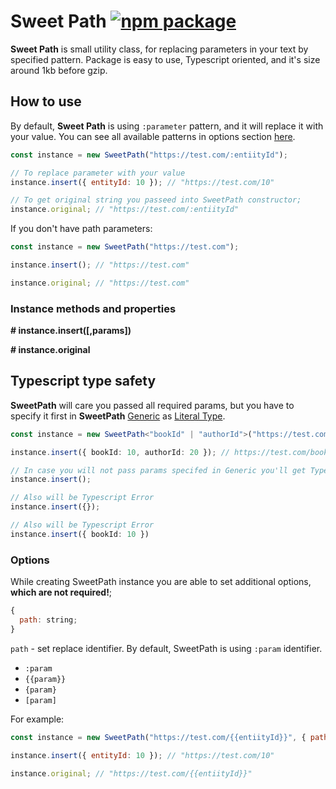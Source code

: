 # Sweet Path [![npm package][npm-badge]][npm]

[npm-badge]: https://img.shields.io/badge/npm-sweet--path-blue
[npm]: https://www.npmjs.com/package/sweet-path

**Sweet Path** is small utility class, for replacing parameters in your text by specified pattern. Package is easy to use, Typescript oriented, and it's size around 1kb before gzip.

## How to use

By default, **Sweet Path** is using `:parameter` pattern, and it will replace it with your value. You can see all available patterns in options section [here](#options).

```js
const instance = new SweetPath("https://test.com/:entiityId");

// To replace parameter with your value
instance.insert({ entityId: 10 }); // "https://test.com/10"

// To get original string you passeed into SweetPath constructor;
instance.original; // "https://test.com/:entiityId"
```

If you don't have path parameters:

```js
const instance = new SweetPath("https://test.com");

instance.insert(); // "https://test.com"

instance.original; // "https://test.com"
```

### Instance methods and properties

**# instance.insert([,params])**

**# instance.original**

## Typescript type safety

**SweetPath** will care you passed all required params, but you have to specify it first in **SweetPath** [Generic](https://www.typescriptlang.org/docs/handbook/2/generics.html#handbook-content) as [Literal Type](https://www.typescriptlang.org/docs/handbook/2/everyday-types.html#literal-types).

```typescript
const instance = new SweetPath<"bookId" | "authorId">("https://test.com/books/:bookId/authors/:authorId");

instance.insert({ bookId: 10, authorId: 20 }); // https://test.com/books/10/authors/20

// In case you will not pass params specifed in Generic you'll get Typescript Error
instance.insert();

// Also will be Typescript Error
instance.insert({});

// Also will be Typescript Error
instance.insert({ bookId: 10 })
```

### Options

While creating SweetPath instance you are able to set additional options, **which are not required!**;

```js
{
  path: string;
}
```

`path` - set replace identifier. By default, SweetPath is using `:param` identifier.

- `:param`
- `{{param}}`
- `{param}`
- `[param]`

For example:

```js
const instance = new SweetPath("https://test.com/{{entiityId}}", { path: "{{param}}" });

instance.insert({ entityId: 10 }); // "https://test.com/10"

instance.original; // "https://test.com/{{entiityId}}"
```
